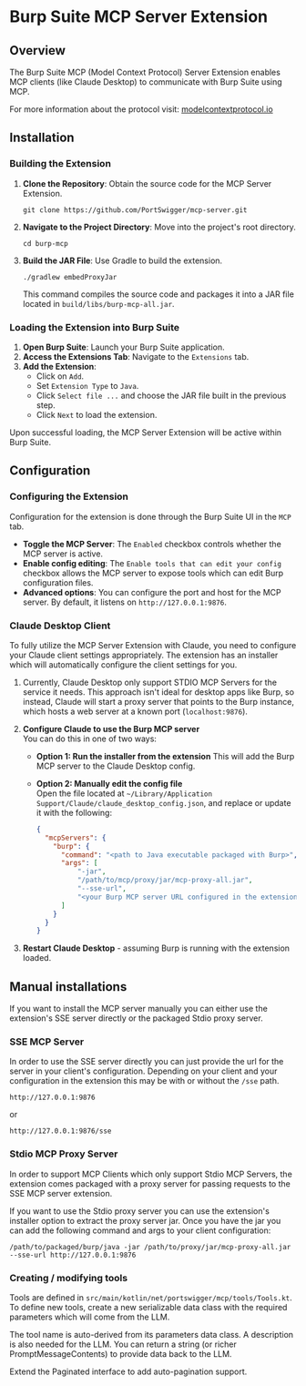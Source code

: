# Burp Suite MCP Server Extension

## Overview

The Burp Suite MCP (Model Context Protocol) Server Extension enables MCP clients (like Claude Desktop) to communicate
with Burp Suite using MCP.

For more information about the protocol visit: [modelcontextprotocol.io](https://modelcontextprotocol.io/)

## Installation

### Building the Extension

1. **Clone the Repository**: Obtain the source code for the MCP Server Extension.
   ```
   git clone https://github.com/PortSwigger/mcp-server.git
   ```

2. **Navigate to the Project Directory**: Move into the project's root directory.
   ```
   cd burp-mcp
   ```

3. **Build the JAR File**: Use Gradle to build the extension.
   ```
   ./gradlew embedProxyJar
   ```

   This command compiles the source code and packages it into a JAR file located in `build/libs/burp-mcp-all.jar`.

### Loading the Extension into Burp Suite

1. **Open Burp Suite**: Launch your Burp Suite application.
2. **Access the Extensions Tab**: Navigate to the `Extensions` tab.
3. **Add the Extension**:
    - Click on `Add`.
    - Set `Extension Type` to `Java`.
    - Click `Select file ...` and choose the JAR file built in the previous step.
    - Click `Next` to load the extension.

Upon successful loading, the MCP Server Extension will be active within Burp Suite.

## Configuration

### Configuring the Extension
Configuration for the extension is done through the Burp Suite UI in the `MCP` tab.
- **Toggle the MCP Server**: The `Enabled` checkbox controls whether the MCP server is active.
- **Enable config editing**: The `Enable tools that can edit your config` checkbox allows the MCP server to expose tools which can edit Burp configuration files.
- **Advanced options**: You can configure the port and host for the MCP server. By default, it listens on `http://127.0.0.1:9876`.

### Claude Desktop Client

To fully utilize the MCP Server Extension with Claude, you need to configure your Claude client settings appropriately.
The extension has an installer which will automatically configure the client settings for you.

1. Currently, Claude Desktop only support STDIO MCP Servers
   for the service it needs.
   This approach isn't ideal for desktop apps like Burp, so instead, Claude will start a proxy server that points to the
   Burp instance,  
   which hosts a web server at a known port (`localhost:9876`).

2. **Configure Claude to use the Burp MCP server**  
   You can do this in one of two ways:

    - **Option 1: Run the installer from the extension**
      This will add the Burp MCP server to the Claude Desktop config.

    - **Option 2: Manually edit the config file**  
      Open the file located at `~/Library/Application Support/Claude/claude_desktop_config.json`,
      and replace or update it with the following:
      ```json
      {
        "mcpServers": {
          "burp": {
            "command": "<path to Java executable packaged with Burp>",
            "args": [
                "-jar",
                "/path/to/mcp/proxy/jar/mcp-proxy-all.jar",
                "--sse-url",
                "<your Burp MCP server URL configured in the extension>"
            ]
          }
        }
      }
      ```

3. **Restart Claude Desktop** - assuming Burp is running with the extension loaded.

## Manual installations
If you want to install the MCP server manually you can either use the extension's SSE server directly or the packaged
Stdio proxy server.

### SSE MCP Server
In order to use the SSE server directly you can just provide the url for the server in your client's configuration. Depending
on your client and your configuration in the extension this may be with or without the `/sse` path.
```
http://127.0.0.1:9876
```
or
```
http://127.0.0.1:9876/sse
```

### Stdio MCP Proxy Server
In order to support MCP Clients which only support Stdio MCP Servers, the extension comes packaged with a proxy server for
passing requests to the SSE MCP server extension.

If you want to use the Stdio proxy server you can use the extension's installer option to extract the proxy server jar.
Once you have the jar you can add the following command and args to your client configuration:
```
/path/to/packaged/burp/java -jar /path/to/proxy/jar/mcp-proxy-all.jar --sse-url http://127.0.0.1:9876
```

### Creating / modifying tools

Tools are defined in `src/main/kotlin/net/portswigger/mcp/tools/Tools.kt`. To define new tools, create a new serializable
data class with the required parameters which will come from the LLM.

The tool name is auto-derived from its parameters data class. A description is also needed for the LLM. You can return
a string (or richer PromptMessageContents) to provide data back to the LLM.

Extend the Paginated interface to add auto-pagination support.